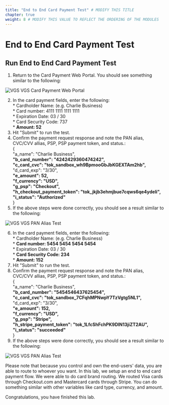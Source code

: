 ```yaml
---
title: "End to End Card Payment Test" # MODIFY THIS TITLE
chapter: true
weight: 8 # MODIFY THIS VALUE TO REFLECT THE ORDERING OF THE MODULES
---
```


# End to End Card Payment Test <!-- MODIFY THIS HEADING -->

## Run End to End Card Payment Test  

1) Return to the Card Payment Web Portal. You should see something similar to the following:

![VGS VGS Card Payment Web Portal](/images/vgs-card-security-code-alias-test.png)  

2) In the card payment fields, enter the following:  
        * Cardholder Name: <Your Name or Test Name> (e.g. Charlie Business)  
        * Card number: 4111 1111 1111 1111  
        * Expiration Date: 03 / 30  
        * Card Security Code: 737  
        * **Amount: 52**  
3) Hit "Submit" to run the test.  
4) Confirm the payment request response and note the PAN alias, CVC/CVV allias, PSP, PSP payment token, and status.:  
	{  
	 "a_name": "Charlie Business",  
	 **"b_card_number": "4242429360474242",**  
	 **"c_card_cvc": "tok_sandbox_wh9BpmooGbJbKGEXTAm2hb",**  
	 "d_card_exp": "3/30",  
	 **"e_amount": 52,**  
	 **"f_currency": "USD",**  
	 **"g_psp": "Checkout",**  
	 **"h_checkout_payment_token": "tok_jkjb3ehmjbue7cqws6qe4ydeli",**  
	 **"i_status": "Authorized"**  
	}  
5) If the above steps were done correctly, you should see a result similar to the following:

![VGS VGS PAN Alias Test](/images/vgs-end-to-end-card-payment-test-checkout.png)

6) In the card payment fields, enter the following:  
        * Cardholder Name: <Your Name or Test Name> (e.g. Charlie Business)  
        * **Card number: 5454 5454 5454 5454**  
        * Expiration Date: 03 / 30  
        * **Card Security Code: 234**  
        * **Amount: 152**  
7) Hit "Submit" to run the test.  
8) Confirm the payment request response and note the PAN alias, CVC/CVV allias, PSP, PSP payment token, and status.:  
	{  
	 "a_name": "Charlie Business",  
	 **"b_card_number": "5454546437625454",**  
	 **"c_card_cvc": "tok_sandbox_7CFqhMPNwpY7TzVgtg5NL1",**  
	 "d_card_exp": "3/30",  
	 **"e_amount": 152,**  
	 **"f_currency": "USD",**  
	 **"g_psp": "Stripe",**  
	 **"h_stripe_payment_token": "tok_1LfcShFchPK9DlN13jiZT2AU",**  
	 **"i_status": "succeeded"**  
	}  
9) If the above steps were done correctly, you should see a result similar to the following:

![VGS VGS PAN Alias Test](/images/vgs-end-to-end-card-payment-test-stripe.png)  


Please note that because you control and own the end-users' data, you are able to route to whoever you want. In this lab, we setup an end to end card payment flow. We were able to do card brand routing. We routed Visa cards through Checkout.com and Mastercard cards through Stripe. You can do something similar with other variables like card type, currency, and amount.  


Congratulations, you have finished this lab.  
